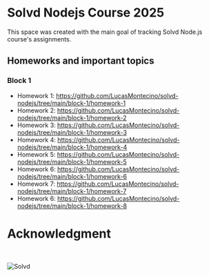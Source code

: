 # Solvd Nodejs Course 2025

This space was created with the main goal of tracking Solvd Node.js course's assignments.

## Homeworks and important topics

### Block 1

- Homework 1: <a href='https://github.com/LucasMontecino/solvd-nodejs/tree/main/block-1/homework-1' target='_blank' rel='noopener noreferrer'>https://github.com/LucasMontecino/solvd-nodejs/tree/main/block-1/homework-1</a>
- Homework 2: <a href='https://github.com/LucasMontecino/solvd-nodejs/tree/main/block-1/homework-2' target='_blank' rel='noopener noreferrer'>https://github.com/LucasMontecino/solvd-nodejs/tree/main/block-1/homework-2</a>
- Homework 3: <a href='https://github.com/LucasMontecino/solvd-nodejs/tree/main/block-1/homework-3' target='_blank' rel='noopener noreferrer'>https://github.com/LucasMontecino/solvd-nodejs/tree/main/block-1/homework-3</a>
- Homework 4: <a href='https://github.com/LucasMontecino/solvd-nodejs/tree/main/block-1/homework-4' target='_blank' rel='noopener noreferrer'>https://github.com/LucasMontecino/solvd-nodejs/tree/main/block-1/homework-4</a>
- Homework 5: <a href='https://github.com/LucasMontecino/solvd-nodejs/tree/main/block-1/homework-5' target='_blank' rel='noopener noreferrer'>https://github.com/LucasMontecino/solvd-nodejs/tree/main/block-1/homework-5</a>
- Homework 6: <a href='https://github.com/LucasMontecino/solvd-nodejs/tree/main/block-1/homework-6' target='_blank' rel='noopener noreferrer'>https://github.com/LucasMontecino/solvd-nodejs/tree/main/block-1/homework-6</a>
- Homework 7: <a href='https://github.com/LucasMontecino/solvd-nodejs/tree/main/block-1/homework-7' target='_blank' rel='noopener noreferrer'>https://github.com/LucasMontecino/solvd-nodejs/tree/main/block-1/homework-7</a>
- Homework 6: <a href='https://github.com/LucasMontecino/solvd-nodejs/tree/main/block-1/homework-8' target='_blank' rel='noopener noreferrer'>https://github.com/LucasMontecino/solvd-nodejs/tree/main/block-1/homework-8</a>

# Acknowledgment

<br />

![Solvd](https://static.tildacdn.biz/tild6138-3030-4262-b632-376437393534/noroot.png)
